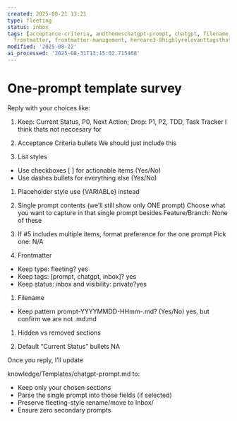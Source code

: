 ```yaml
---
created: 2025-08-21 13:21
type: fleeting
status: inbox
tags: [acceptance-criteria, andthemeschatgpt-prompt, chatgpt, filename, fleeting,
  frontmatter, frontmatter-management, hereare3-8highlyrelevanttagsthatcapturethekeyconcepts]
modified: '2025-08-22'
ai_processed: '2025-08-31T13:15:02.715468'
---
```

# One-prompt template survey

Reply with your choices like:

1. Keep: Current Status, P0, Next Action; Drop: P1, P2, TDD, Task Tracker
    I think thats not neccesary for 

2. Acceptance Criteria bullets
We should just include this

1. List styles
- Use checkboxes [ ] for actionable items (Yes/No)
- Use dashes bullets for everything else (Yes/No)

1. Placeholder style
use {VARIABLe} instead

1. Single prompt contents (we’ll still show only ONE prompt) Choose what you want to capture in that single prompt besides Feature/Branch:
None of these

1. If #5 includes multiple items, format preference for the one prompt Pick one:
N/A

1. Frontmatter
- Keep type: fleeting? yes
- Keep tags: [prompt, chatgpt, inbox]? yes
- Keep status: inbox and visibility: private?yes

1. Filename
- Keep pattern prompt-YYYYMMDD-HHmm-.md? (Yes/No)
  yes, but confirm we are not .md.md

1. Hidden vs removed sections

2. Default “Current Status” bullets
NA

Once you reply, I’ll update 

knowledge/Templates/chatgpt-prompt.md to:
- Keep only your chosen sections
- Parse the single prompt into those fields (if selected)
- Preserve fleeting-style rename/move to Inbox/
- Ensure zero secondary prompts